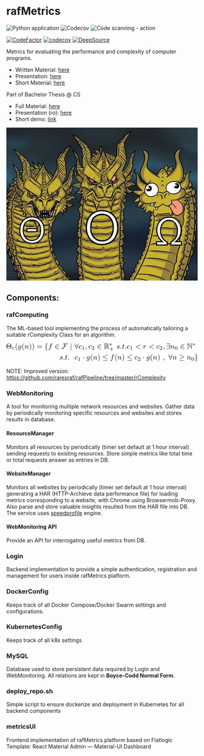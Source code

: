 # rafMetrics
![Python application](https://github.com/raresraf/rafMetrics/workflows/Python%20application/badge.svg)
![Codecov](https://github.com/raresraf/rafMetrics/workflows/Codecov/badge.svg)
![Code scanning - action](https://github.com/raresraf/rafMetrics/workflows/Code%20scanning%20-%20action/badge.svg)


[![CodeFactor](https://www.codefactor.io/repository/github/raresraf/rafmetrics/badge)](https://www.codefactor.io/repository/github/raresraf/rafmetrics)
[![codecov](https://codecov.io/gh/raresraf/rafMetrics/branch/master/graph/badge.svg)](https://codecov.io/gh/raresraf/rafMetrics)
[![DeepSource](https://static.deepsource.io/deepsource-badge-light-mini.svg)](https://deepsource.io/gh/raresraf/rafMetrics/?ref=repository-badge)

Metrics for evaluating the performance and complexity of computer programs.

- Written Material: [here](TeX/diploma-proiect-template.pdf)
- Presentation: [here](docs/SCS2020/SCS2020RaresFoleaPresentation.pdf)
- Short Material: [here](docs/SCS2020/SCS2020RaresFoleaMaterial.pdf)

Part of Bachelor Thesis @ CS
- Full Material: [here](docs/LICENTA2020/Licenta2020-Rares_Folea.pdf)
- Presentation (ro): [here](docs/LICENTA2020/proiect_licenta_acs_Folea_O_Rares_98884.pdf)
- Short demo: [link](https://www.youtube.com/watch?v=2XpVoseXwvo)


![rafMetrics](docs/logo.jpg?raw=true "rComplexity")


## Components:

### rafComputing

The ML-based tool implementing the process of automatically tailoring a suitable rComplexity Class for an algorithm.

![rafMetrics](docs/bigtheta.png?raw=true "rComplexity")

NOTE: Improved version: https://github.com/raresraf/rafPipeline/tree/master/rComplexity

### WebMonitoring

A tool for monitoring multiple network resources and websites.
Gather data by periodically monitoring specific resources and websites and stores results in database.

#### ResourceManager

Monitors all resources by periodically (timer set default at 1 hour interval) sending requests to existing resources.
Store simple metrics like total time or total requests answer as entries in DB.

#### WebsiteManager

Monitors all websites by periodically (timer set default at 1 hour interval) generating a HAR (HTTP-Archieve data performance file) for loading metrics corresponding to a website, with Chrome using Browsermob-Proxy.
Also parse and store valuable insights resulted from the HAR file into DB.
The service uses [speedprofile](https://github.com/parasdahal/speedprofile) engine.

#### WebMonitoring API

Provide an API for interrogating useful metrics from DB.

### Login

Backend implementation to provide a simple authentication, registration and management for users inside rafMetrics platform.

### DockerConfig

Keeps track of all Docker Compose/Docker Swarm settings and configurations.

### KubernetesConfig

Keeps track of all k8s settings

### MySQL

Database used to store persistent data required by Login and WebMonitoring.
All relations are kept in **Boyce-Codd Normal Form**.

### deploy_repo.sh

Simple script to ensure dockerize and deployment in Kubernetes for all backend components

### metricsUI

Frontend implementation of rafMetrics platform based on Flatlogic Template: React Material Admin — Material-UI Dashboard
